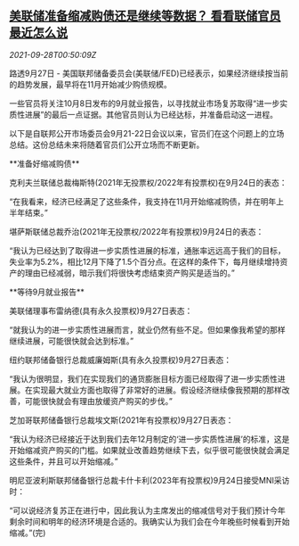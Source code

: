 <!--1632790862000-->
[美联储准备缩减购债还是继续等数据？ 看看联储官员最近怎么说](https://cn.reuters.com/article/fed-outlook-quotes-0927-mon-idCNKBS2GO02Q)
------

<div><i>2021-09-28T00:50:09Z</i></div><p>路透9月27日 - 美国联邦储备委员会(美联储/FED)已经表示，如果经济继续按当前的趋势发展，最早将在11月开始减少购债规模。</p><p>一些官员将关注10月8日发布的9月就业报告，以寻找就业市场复苏取得“进一步实质性进展”的最后一点证据。其他官员则认为已经达标，并准备启动这一进程。</p><p>以下是自联邦公开市场委员会9月21-22日会议以来，官员们在这个问题上的立场总结。这份总结未来将随着官员们公开立场而不断更新。</p><p>**准备好缩减购债**</p><p>克利夫兰联储总裁梅斯特(2021年无投票权/2022年有投票权)在9月24日的表态：</p><p>“在我看来，经济已经满足了这些条件，我支持在11月开始缩减购债，并在明年上半年结束。”</p><p>堪萨斯联储总裁乔治(2021年无投票权/2022年有投票权)9月24日的表态：</p><p>“我认为已经达到了取得进一步实质性进展的标准，通胀率远远高于我们的目标，失业率为5.2%，相比12月下降了1.5个百分点。在这样的条件下，每月继续增持资产的理由已经减弱，暗示我们将很快考虑结束资产购买是适当的。”</p><p>**等待9月就业报告**</p><p>美联储理事布雷纳德(具有永久投票权)9月27日表态：</p><p>“就我认为的进一步实质性进展而言，就业仍然有些不足。但如果像我希望的那样继续进展，可能很快就会达到标准。”</p><p>纽约联邦储备银行总裁威廉姆斯(具有永久投票权)9月27日表态：</p><p>“我认为很明显，我们在实现我们的通货膨胀目标方面已经取得了进一步实质性进展。在实现最大就业方面也取得了非常好的进展。假设经济继续像我预期的那样改善，可能很快就会有理由放缓资产购买的步伐。”</p><p>芝加哥联邦储备银行总裁埃文斯(2021年有投票权)9月27日表态：</p><p>“我认为经济已经接近于达到我们去年12月制定的‘进一步实质性进展’的标准，这是开始缩减资产购买的门槛。如果就业改善趋势继续下去，似乎很可能很快就会满足这些条件，并且可以开始缩减。”</p><p>明尼亚波利斯联邦储备银行总裁卡什卡利(2023年有投票权)9月24日接受MNI采访时：</p><p>“可以说经济复苏正在进行中，因此我认为主席发出的缩减信号对于我们预计今年剩余时间和明年的经济环境是合适的。我确实认为我们会在今年晚些时候看到开始缩减。”(完)</p>
